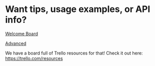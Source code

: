 # Want tips, usage examples, or API info?

[Welcome Board](../README.md)

[Advanced](README.md)



We have a board full of Trello resources for that! Check it out here: https://trello.com/resources

